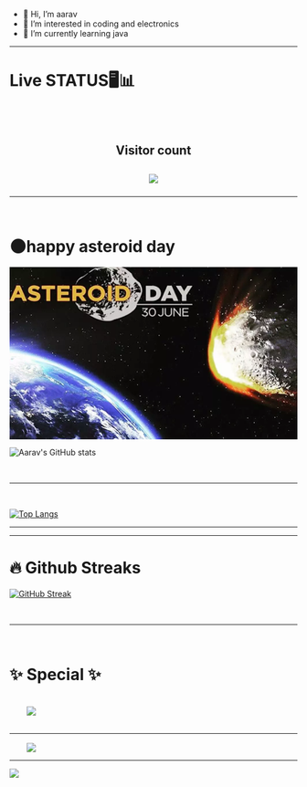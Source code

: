- 👋 Hi, I’m aarav
- 👀 I’m interested in coding and electronics
- 🌱 I’m currently learning java
<hr>
<h1>Live STATUS🖥📊</h1><br>
<br>
<h2 align="center">Visitor count<br><br>
  <img src="https://profile-counter.glitch.me/arno400/count.svg" /></h2>
</p>
<hr>
<br>

<h1><b>🌑happy asteroid day</b><br></h1>
  <img align="center" src="980439-asteroid-day.png" >


![Aarav's GitHub stats](https://github-readme-stats.vercel.app/api?username=arno400&theme=cobalt&show_icons=true&hide_border=true&include_all_commits=true&count_private=true)

<br><hr><br>

[![Top Langs](https://github-readme-stats.vercel.app/api/top-langs/?username=arno400&theme=cobalt&hide_border=true&layout=compact)](https://github.com/arno400/github-readme-stats)
<br><hr>
<hr>
<h1><b>🔥 Github Streaks</b><br></h1>

[![GitHub Streak](https://github-readme-streak-stats.herokuapp.com/?user=arno400&theme=dark&hide_border=true)](https://git.io/streak-stats)

<br>
<hr><br>

<h1>✨ Special ✨</h1><br>
<a href="https://github.com/arno400/animated-cube" style="margin:30px;display:inline;">
  <img align="center" src="https://github-readme-stats.vercel.app/api/pin/?username=arno400&repo=animated-cube&theme=radical&hide_border=true&show_owner=true" >
  </a><br><br>
  <hr>
<a href="https://github.com/arno400/Quizzeds" style="margin:30px;display:inline;">
  <img align="center" src="https://github-readme-stats.vercel.app/api/pin/?username=arno400&repo=Quizzeds&theme=radical&hide_border=true&show_owner=true" >
  </a>
<br>
<hr>

 ![](https://github-profile-summary-cards.vercel.app/api/cards/profile-details?username=arno400&theme=github_dark)
 
<br>







<!---
arno400/arno400 is a ✨ special ✨ repository because its `README.md` (this file) appears on your GitHub profile.
You can click the Preview link to take a look at your changes.
--->

 
